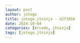 ```yaml
---
layout: post
author: jotego
title: jotego.jtninja - d2f3856
date: 2024-10-04
categories: [Arcade, jtninja]
tags: [jotego.jtninja]
---
```


